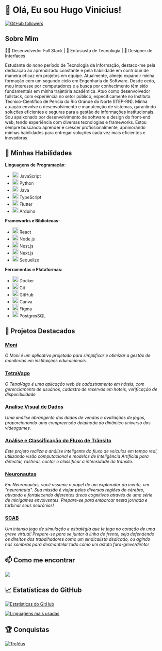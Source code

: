 # 👋 Olá, Eu sou Hugo Vinicius!

[![GitHub followers](https://img.shields.io/github/followers/HugoViniciusSF?style=social)](https://github.com/HugoViniciusSF)

## Sobre Mim

👨‍💻 Desenvolvedor Full Stack | 🚀 Entusiasta de Tecnologia | 🎨 Designer de Interfaces

Estudante do nono período de Tecnologia da Informação, destaco-me pela dedicação ao aprendizado constante e pela habilidade em contribuir de maneira eficaz em projetos em equipe. Atualmente, almejo expandir minha formação com um segundo ciclo em Engenharia de Software. Desde cedo, meu interesse por computadores e a busca por conhecimento têm sido fundamentais em minha trajetória acadêmica.
Atuo como desenvolvedor fullstack, com experiência no setor público, especificamente no Instituto Técnico-Científico de Perícia do Rio Grande do Norte (ITEP-RN). Minha atuação envolve o desenvolvimento e manutenção de sistemas, garantindo soluções eficientes e seguras para a gestão de informações institucionais. Sou apaixonado por desenvolvimento de software e design do front-end web, tendo experiência com diversas tecnologias e frameworks. Estou sempre buscando aprender e crescer profissionalmente, aprimorando minhas habilidades para entregar soluções cada vez mais eficientes e inovadoras.

## 🚀 Minhas Habilidades

**Linguagens de Programação:**
- <img src="https://cdn.jsdelivr.net/gh/devicons/devicon@latest/icons/javascript/javascript-plain.svg" width="20" height="20"/>  JavaScript
- <img src="https://cdn.jsdelivr.net/gh/devicons/devicon@latest/icons/python/python-original.svg" width="20" height="20"/> Python
- <img src="https://cdn.jsdelivr.net/gh/devicons/devicon@latest/icons/java/java-original-wordmark.svg" width="20" height="20"/> Java 
- <img src="https://cdn.jsdelivr.net/gh/devicons/devicon@latest/icons/typescript/typescript-plain.svg" width="20" height="20"/> TypeScript
- <img src="https://cdn.jsdelivr.net/gh/devicons/devicon@latest/icons/flutter/flutter-original.svg" width="20" height="20"/> Flutter
- <img src="https://cdn.jsdelivr.net/gh/devicons/devicon@latest/icons/arduino/arduino-original.svg"  width="20" height="20" /> Arduíno
         
          
          
**Frameworks e Bibliotecas:**
- <img src="https://cdn.jsdelivr.net/gh/devicons/devicon@latest/icons/react/react-original.svg" width="20" height="20"/> React
- <img src="https://cdn.jsdelivr.net/gh/devicons/devicon@latest/icons/nodejs/nodejs-original-wordmark.svg" width="20" height="20"/> Node.js
- <img src="https://cdn.jsdelivr.net/gh/devicons/devicon@latest/icons/nestjs/nestjs-original.svg" width="20" height="20"/> Nest.js
- <img src="https://cdn.jsdelivr.net/gh/devicons/devicon@latest/icons/nextjs/nextjs-original.svg" width="20" height="20"/> Next.js
- <img src="https://cdn.jsdelivr.net/gh/devicons/devicon@latest/icons/sequelize/sequelize-original.svg" width="20" height="20"> Sequelize

**Ferramentas e Plataformas:**
- <img src="https://cdn.jsdelivr.net/gh/devicons/devicon@latest/icons/docker/docker-original.svg" width="20" height="20"/> Docker
- <img src="https://cdn.jsdelivr.net/gh/devicons/devicon@latest/icons/git/git-original.svg" width="20" height="20"/> Git
- <img src="https://cdn.jsdelivr.net/gh/devicons/devicon@latest/icons/github/github-original.svg" width="20" height="20"/> GitHub
- <img src="https://cdn.jsdelivr.net/gh/devicons/devicon@latest/icons/canva/canva-original.svg" width="20" height="20"/> Canva
- <img src="https://cdn.jsdelivr.net/gh/devicons/devicon@latest/icons/figma/figma-original.svg"  width="20" height="20" /> Figma
- <img src="https://cdn.jsdelivr.net/gh/devicons/devicon@latest/icons/postgresql/postgresql-original.svg" width="20" height="20"> PostgresSQL

## 🌟 Projetos Destacados

### [Moni](https://github.com/HugoViniciusSF/PDS)
_O Moni é um aplicativo projetado para simplificar e otimizar a gestão de monitorias em instituições educacionais._


### [TetraVago](https://github.com/GustavoRocha3264/tetravago)
_O TetraVago é uma aplicação web de cadastramento em hóteis, com gerenciamento de usuários, cadastro de reservas em hóteis, verificação de disponibilidade_


### [Analise Visual de Dados](https://github.com/HugoViniciusSF/AVD)
_Uma análise abrangente dos dados de vendas e avaliações de jogos, proporcionando uma compreensão detalhada do dinâmico universo dos videogames._

### [Análise e Classificação do Fluxo de Trânsito](https://github.com/HugoViniciusSF/ProjetoIA)
_Este projeto realiza a análise inteligente do fluxo de veículos em tempo real, utilizando visão computacional e modelos de Inteligência Artificial para detectar, rastrear, contar e classificar a intensidade do trânsito._

### [Neuronautas](https://github.com/HugoViniciusSF/Neuronautas)
_Em Neuronautas, você assume o papel de um explorador da mente, um "neuronauta". Sua missão é viajar pelas diversas regiões do cérebro, ativando e fortalecendo diferentes áreas cognitivas através de uma série de minigames envolventes. Prepare-se para embarcar nesta jornada e turbinar seus neurônios!_

### [SCAB](https://github.com/HugoViniciusSF/Scab)
_Um intenso jogo de simulação e estratégia que te joga no coração de uma greve virtual! Prepare-se para se juntar à linha de frente, seja defendendo os direitos dos trabalhadores como um sindicalista dedicado, ou agindo nas sombras para desmantelar tudo como um astuto fura-greve/diretor_


## 📫 Como me encontrar
<a href="https://www.linkedin.com/in/hugo-vinicius-33452830b" target="_blank"><img loading="lazy" src="https://img.shields.io/badge/-LinkedIn-%230077B5?style=for-the-badge&logo=linkedin&logoColor=white" target="_blank"></a>   

## 📈 Estatísticas do GitHub

[![Estatísticas do GitHub](https://github-readme-stats.vercel.app/api?username=HugoViniciusSF&show_icons=true&theme=radical)](https://github.com/HugoViniciusSF)

[![Linguagens mais usadas](https://github-readme-stats.vercel.app/api/top-langs/?username=HugoViniciusSF&layout=compact&theme=radical)](https://github.com/HugoViniciusSF)

## 🏆 Conquistas

[![Troféus](https://github-profile-trophy.vercel.app/?username=HugoViniciusSF&theme=radical)](https://github.com/HugoViniciusSF)



